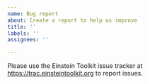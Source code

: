 ```yaml
---
name: Bug report
about: Create a report to help us improve
title: ''
labels: ''
assignees: ''

---
```


Please use the Einstein Toolkit issue tracker at https://trac.einsteintoolkit.org to report issues.
